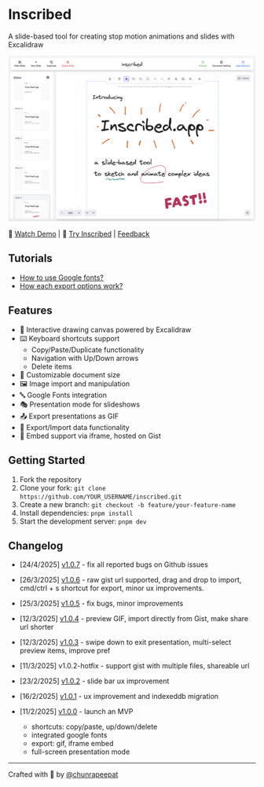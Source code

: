 # Inscribed

A slide-based tool for creating stop motion animations and slides with Excalidraw

![Inscribed App Interface](./docs/imgs/screenshot.png)

🎥 [Watch Demo](https://youtu.be/CLJvvGVErMY) | 🚀 [Try Inscribed](https://inscribed.app) | [Feedback](https://github.com/chunrapeepat/inscribed/issues)

## Tutorials

- [How to use Google fonts?](./docs/custom-fonts.md)
- [How each export options work?](./docs/export-options.md)

## Features

- 🎨 Interactive drawing canvas powered by Excalidraw
- ⌨️ Keyboard shortcuts support
  - Copy/Paste/Duplicate functionality
  - Navigation with Up/Down arrows
  - Delete items
- 📏 Customizable document size
- 🖼️ Image import and manipulation
- 🔤 Google Fonts integration
- 🎭 Presentation mode for slideshows
- 📤 Export presentations as GIF
- 💾 Export/Import data functionality
- 🔗 Embed support via iframe, hosted on Gist

## Getting Started

1. Fork the repository
2. Clone your fork: `git clone https://github.com/YOUR_USERNAME/inscribed.git`
3. Create a new branch: `git checkout -b feature/your-feature-name`
4. Install dependencies: `pnpm install`
5. Start the development server: `pnpm dev`

## Changelog

- [24/4/2025] [v1.0.7](https://github.com/chunrapeepat/inscribed/pull/33) - fix all reported bugs on Github issues

- [26/3/2025] [v1.0.6](https://github.com/chunrapeepat/inscribed/pull/12) - raw gist url supported, drag and drop to import, cmd/ctrl + s shortcut for export, minor ux improvements.

- [25/3/2025] [v1.0.5](https://github.com/chunrapeepat/inscribed/pull/10) - fix bugs, minor improvements

- [12/3/2025] [v1.0.4](https://github.com/chunrapeepat/inscribed/pull/9) - preview GIF, import directly from Gist, make share url shorter

- [12/3/2025] [v1.0.3](https://github.com/chunrapeepat/inscribed/pull/8) - swipe down to exit presentation, multi-select preview items, improve pref

- [11/3/2025] v1.0.2-hotfix - support gist with multiple files, shareable url

- [23/2/2025] [v1.0.2](https://github.com/chunrapeepat/inscribed/pull/5) - slide bar ux improvement

- [16/2/2025] [v1.0.1](https://github.com/chunrapeepat/inscribed/pull/1) - ux improvement and indexeddb migration

- [11/2/2025] [v1.0.0](https://www.youtube.com/watch?v=CLJvvGVErMY) - launch an MVP
  - shortcuts: copy/paste, up/down/delete
  - integrated google fonts
  - export: gif, iframe embed
  - full-screen presentation mode

---

Crafted with 🧡 by [@chunrapeepat](https://chunrapeepat.com)
